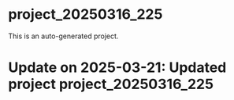 # project_20250316_225

This is an auto-generated project.

# Update on 2025-03-21: Updated project project_20250316_225
